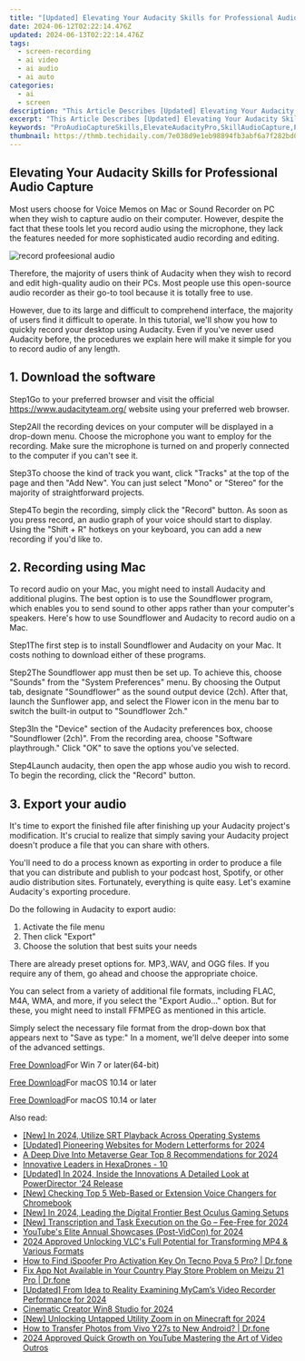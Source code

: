 ```yaml
---
title: "[Updated] Elevating Your Audacity Skills for Professional Audio Capture for 2024"
date: 2024-06-12T02:22:14.476Z
updated: 2024-06-13T02:22:14.476Z
tags: 
  - screen-recording
  - ai video
  - ai audio
  - ai auto
categories: 
  - ai
  - screen
description: "This Article Describes [Updated] Elevating Your Audacity Skills for Professional Audio Capture for 2024"
excerpt: "This Article Describes [Updated] Elevating Your Audacity Skills for Professional Audio Capture for 2024"
keywords: "ProAudioCaptureSkills,ElevateAudacityPro,SkillAudioCapture,ProficientAudacity,CaptureAudioElevation,AudacityProfessional,MasterAudioSkills"
thumbnail: https://thmb.techidaily.com/7e038d9e1eb98894fb3abf6a7f282bd0c462456694222e012226efef555d04fe.jpg
---
```


## Elevating Your Audacity Skills for Professional Audio Capture

Most users choose for Voice Memos on Mac or Sound Recorder on PC when they wish to capture audio on their computer. However, despite the fact that these tools let you record audio using the microphone, they lack the features needed for more sophisticated audio recording and editing.

![record profeesional audio](https://images.wondershare.com/filmora/article-images/Audacity-add-audio.jpg)

Therefore, the majority of users think of Audacity when they wish to record and edit high-quality audio on their PCs. Most people use this open-source audio recorder as their go-to tool because it is totally free to use.

However, due to its large and difficult to comprehend interface, the majority of users find it difficult to operate. In this tutorial, we'll show you how to quickly record your desktop using Audacity. Even if you've never used Audacity before, the procedures we explain here will make it simple for you to record audio of any length.

## 1\. Download the software

Step1Go to your preferred browser and visit the official <https://www.audacityteam.org/> website using your preferred web browser.

Step2All the recording devices on your computer will be displayed in a drop-down menu. Choose the microphone you want to employ for the recording. Make sure the microphone is turned on and properly connected to the computer if you can't see it.

Step3To choose the kind of track you want, click "Tracks" at the top of the page and then "Add New". You can just select "Mono" or "Stereo" for the majority of straightforward projects.

Step4To begin the recording, simply click the "Record" button. As soon as you press record, an audio graph of your voice should start to display. Using the "Shift + R" hotkeys on your keyboard, you can add a new recording if you'd like to.

## 2\. Recording using Mac

To record audio on your Mac, you might need to install Audacity and additional plugins. The best option is to use the Soundflower program, which enables you to send sound to other apps rather than your computer's speakers. Here's how to use Soundflower and Audacity to record audio on a Mac.

Step1The first step is to install Soundflower and Audacity on your Mac. It costs nothing to download either of these programs.

Step2The Soundflower app must then be set up. To achieve this, choose "Sounds" from the "System Preferences" menu. By choosing the Output tab, designate "Soundflower" as the sound output device (2ch). After that, launch the Sunflower app, and select the Flower icon in the menu bar to switch the built-in output to "Soundflower 2ch."

Step3In the "Device" section of the Audacity preferences box, choose "Soundflower (2ch)". From the recording area, choose "Software playthrough." Click "OK" to save the options you've selected.

Step4Launch audacity, then open the app whose audio you wish to record. To begin the recording, click the "Record" button.

## 3\. Export your audio

It's time to export the finished file after finishing up your Audacity project's modification. It's crucial to realize that simply saving your Audacity project doesn't produce a file that you can share with others.

You'll need to do a process known as exporting in order to produce a file that you can distribute and publish to your podcast host, Spotify, or other audio distribution sites. Fortunately, everything is quite easy. Let's examine Audacity's exporting procedure.

Do the following in Audacity to export audio:

1. Activate the file menu
2. Then click "Export"
3. Choose the solution that best suits your needs

There are already preset options for. MP3,.WAV, and OGG files. If you require any of them, go ahead and choose the appropriate choice.

You can select from a variety of additional file formats, including FLAC, M4A, WMA, and more, if you select the "Export Audio..." option. But for these, you might need to install FFMPEG as mentioned in this article.

Simply select the necessary file format from the drop-down box that appears next to "Save as type:" In a moment, we'll delve deeper into some of the advanced settings.

[Free Download](https://tools.techidaily.com/wondershare/filmora/download/)For Win 7 or later(64-bit)

[Free Download](https://tools.techidaily.com/wondershare/filmora/download/)For macOS 10.14 or later

[Free Download](https://tools.techidaily.com/wondershare/filmora/download/)For macOS 10.14 or later

<ins class="adsbygoogle"
     style="display:block"
     data-ad-format="autorelaxed"
     data-ad-client="ca-pub-7571918770474297"
     data-ad-slot="1223367746"></ins>

<ins class="adsbygoogle"
     style="display:block"
     data-ad-format="autorelaxed"
     data-ad-client="ca-pub-7571918770474297"
     data-ad-slot="1223367746"></ins>



<ins class="adsbygoogle"
     style="display:block"
     data-ad-client="ca-pub-7571918770474297"
     data-ad-slot="8358498916"
     data-ad-format="auto"
     data-full-width-responsive="true"></ins>


<span class="atpl-alsoreadstyle">Also read:</span>
<div><ul>
<li><a href="https://article-files.techidaily.com/new-in-2024-utilize-srt-playback-across-operating-systems/"><u>[New] In 2024, Utilize SRT Playback Across Operating Systems</u></a></li>
<li><a href="https://article-files.techidaily.com/updated-pioneering-websites-for-modern-letterforms-for-2024/"><u>[Updated] Pioneering Websites for Modern Letterforms for 2024</u></a></li>
<li><a href="https://article-files.techidaily.com/a-deep-dive-into-metaverse-gear-top-8-recommendations-for-2024/"><u>A Deep Dive Into Metaverse Gear  Top 8 Recommendations for 2024</u></a></li>
<li><a href="https://article-files.techidaily.com/innovative-leaders-in-hexadrones-10/"><u>Innovative Leaders in HexaDrones - 10</u></a></li>
<li><a href="https://article-files.techidaily.com/updated-in-2024-inside-the-innovations-a-detailed-look-at-powerdirector-24-release/"><u>[Updated] In 2024, Inside the Innovations  A Detailed Look at PowerDirector '24 Release</u></a></li>
<li><a href="https://article-files.techidaily.com/new-checking-top-5-web-based-or-extension-voice-changers-for-chromebook/"><u>[New] Checking Top 5 Web-Based or Extension Voice Changers for Chromebook</u></a></li>
<li><a href="https://article-files.techidaily.com/new-in-2024-leading-the-digital-frontier-best-oculus-gaming-setups/"><u>[New] In 2024, Leading the Digital Frontier  Best Oculus Gaming Setups</u></a></li>
<li><a href="https://article-files.techidaily.com/new-transcription-and-task-execution-on-the-go-fee-free-for-2024/"><u>[New] Transcription and Task Execution on the Go – Fee-Free for 2024</u></a></li>
<li><a href="https://eaxpv-info.techidaily.com/youtubes-elite-annual-showcases-post-vidcon-for-2024/"><u>YouTube's Elite Annual Showcases (Post-VidCon) for 2024</u></a></li>
<li><a href="https://some-approaches.techidaily.com/2024-approved-unlocking-vlcs-full-potential-for-transforming-mp4-and-various-formats/"><u>2024 Approved  Unlocking VLC's Full Potential for Transforming MP4 & Various Formats</u></a></li>
<li><a href="https://fake-location.techidaily.com/how-to-find-ispoofer-pro-activation-key-on-tecno-pova-5-pro-drfone-by-drfone-virtual-android/"><u>How to Find iSpoofer Pro Activation Key On Tecno Pova 5 Pro? | Dr.fone</u></a></li>
<li><a href="https://howto.techidaily.com/fix-app-not-available-in-your-country-play-store-problem-on-meizu-21-pro-drfone-by-drfone-fix-android-problems-fix-android-problems/"><u>Fix App Not Available in Your Country Play Store Problem on Meizu 21 Pro | Dr.fone</u></a></li>
<li><a href="https://visual-screen-recording.techidaily.com/updated-from-idea-to-reality-examining-mycams-video-recorder-performance-for-2024/"><u>[Updated] From Idea to Reality  Examining MyCam’s Video Recorder Performance for 2024</u></a></li>
<li><a href="https://extra-lessons.techidaily.com/cinematic-creator-win8-studio-for-2024/"><u>Cinematic Creator Win8 Studio for 2024</u></a></li>
<li><a href="https://vp-tips.techidaily.com/new-unlocking-untapped-utility-zoom-in-on-minecraft-for-2024/"><u>[New] Unlocking Untapped Utility  Zoom in on Minecraft for 2024</u></a></li>
<li><a href="https://android-transfer.techidaily.com/how-to-transfer-photos-from-vivo-y27s-to-new-android-drfone-by-drfone-transfer-from-android-transfer-from-android/"><u>How to Transfer Photos from Vivo Y27s to New Android? | Dr.fone</u></a></li>
<li><a href="https://youtube-help.techidaily.com/2024-approved-quick-growth-on-youtube-mastering-the-art-of-video-outros/"><u>2024 Approved  Quick Growth on YouTube  Mastering the Art of Video Outros</u></a></li>
</ul></div>
